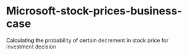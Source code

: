 # Microsoft-stock-prices-business-case
Calculating the probability of certain decrement in stock price for investment decision
